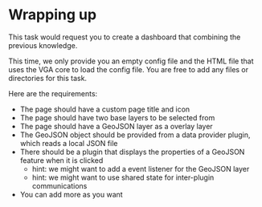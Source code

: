 # Wrapping up

This task would request you to create a dashboard that combining the previous
knowledge.

This time, we only provide you an empty config file and the HTML file that uses
the VGA core to load the config file. You are free to add any files or
directories for this task.

Here are the requirements:

- The page should have a custom page title and icon
- The page should have two base layers to be selected from
- The page should have a GeoJSON layer as a overlay layer
- The GeoJSON object should be provided from a data provider plugin, which reads
  a local JSON file
- There should be a plugin that displays the properties of a GeoJSON feature
  when it is clicked
  - hint: we might want to add a event listener for the GeoJSON layer
  - hint: we might want to use shared state for inter-plugin communications
- You can add more as you want
